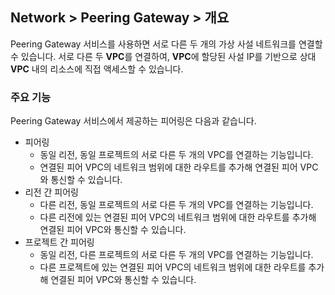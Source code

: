 ## Network > Peering Gateway > 개요

Peering Gateway 서비스를 사용하면 서로 다른 두 개의 가상 사설 네트워크를 연결할 수 있습니다. 서로 다른 두 **VPC**를 연결하여, **VPC**에 할당된 사설 IP를 기반으로 상대 **VPC** 내의 리소스에 직접 액세스할 수 있습니다.

### 주요 기능

Peering Gateway 서비스에서 제공하는 피어링은 다음과 같습니다.

* 피어링
    * 동일 리전, 동일 프로젝트의 서로 다른 두 개의 VPC를 연결하는 기능입니다.
    * 연결된 피어 VPC의 네트워크 범위에 대한 라우트를 추가해 연결된 피어 VPC와 통신할 수 있습니다.
* 리전 간 피어링
    * 다른 리전, 동일 프로젝트의 서로 다른 두 개의 VPC를 연결하는 기능입니다.
    * 다른 리전에 있는 연결된 피어 VPC의 네트워크 범위에 대한 라우트를 추가해 연결된 피어 VPC와 통신할 수 있습니다.
* 프로젝트 간 피어링
    * 동일 리전, 다른 프로젝트의 서로 다른 두 개의 VPC를 연결하는 기능입니다.
    * 다른 프로젝트에 있는 연결된 피어 VPC의 네트워크 범위에 대한 라우트를 추가해 연결된 피어 VPC와 통신할 수 있습니다.
